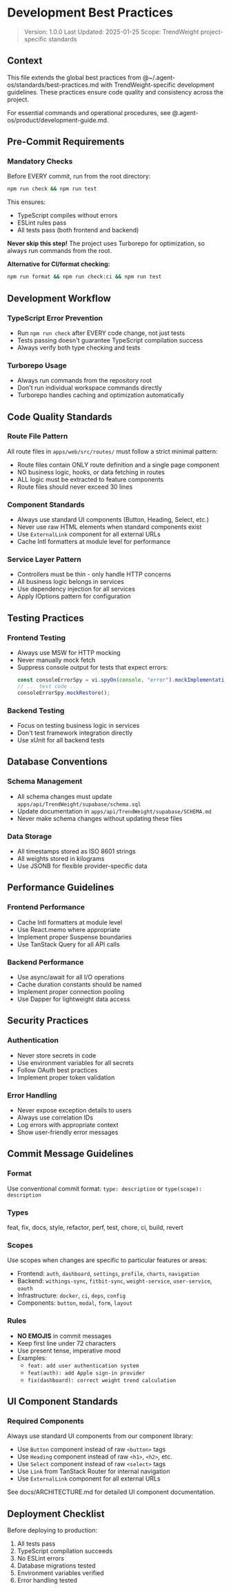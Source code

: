 # Development Best Practices

> Version: 1.0.0
> Last Updated: 2025-01-25
> Scope: TrendWeight project-specific standards

## Context

This file extends the global best practices from @~/.agent-os/standards/best-practices.md with TrendWeight-specific development guidelines. These practices ensure code quality and consistency across the project.

For essential commands and operational procedures, see @.agent-os/product/development-guide.md.

## Pre-Commit Requirements

### Mandatory Checks
Before EVERY commit, run from the root directory:
```bash
npm run check && npm run test
```

This ensures:
- TypeScript compiles without errors
- ESLint rules pass
- All tests pass (both frontend and backend)

**Never skip this step!** The project uses Turborepo for optimization, so always run commands from the root.

**Alternative for CI/format checking:**
```bash
npm run format && npm run check:ci && npm run test
```

## Development Workflow

### TypeScript Error Prevention
- Run `npm run check` after EVERY code change, not just tests
- Tests passing doesn't guarantee TypeScript compilation success
- Always verify both type checking and tests

### Turborepo Usage
- Always run commands from the repository root
- Don't run individual workspace commands directly
- Turborepo handles caching and optimization automatically

## Code Quality Standards

### Route File Pattern
All route files in `apps/web/src/routes/` must follow a strict minimal pattern:
- Route files contain ONLY route definition and a single page component
- NO business logic, hooks, or data fetching in routes
- ALL logic must be extracted to feature components
- Route files should never exceed 30 lines

### Component Standards
- Always use standard UI components (Button, Heading, Select, etc.)
- Never use raw HTML elements when standard components exist
- Use `ExternalLink` component for all external URLs
- Cache Intl formatters at module level for performance

### Service Layer Pattern
- Controllers must be thin - only handle HTTP concerns
- All business logic belongs in services
- Use dependency injection for all services
- Apply IOptions<T> pattern for configuration

## Testing Practices

### Frontend Testing
- Always use MSW for HTTP mocking
- Never manually mock fetch
- Suppress console output for tests that expect errors:
  ```typescript
  const consoleErrorSpy = vi.spyOn(console, "error").mockImplementation(() => {});
  // ... test code ...
  consoleErrorSpy.mockRestore();
  ```

### Backend Testing
- Focus on testing business logic in services
- Don't test framework integration directly
- Use xUnit for all backend tests

## Database Conventions

### Schema Management
- All schema changes must update `apps/api/TrendWeight/supabase/schema.sql`
- Update documentation in `apps/api/TrendWeight/supabase/SCHEMA.md`
- Never make schema changes without updating these files

### Data Storage
- All timestamps stored as ISO 8601 strings
- All weights stored in kilograms
- Use JSONB for flexible provider-specific data

## Performance Guidelines

### Frontend Performance
- Cache Intl formatters at module level
- Use React.memo where appropriate
- Implement proper Suspense boundaries
- Use TanStack Query for all API calls

### Backend Performance
- Use async/await for all I/O operations
- Cache duration constants should be named
- Implement proper connection pooling
- Use Dapper for lightweight data access

## Security Practices

### Authentication
- Never store secrets in code
- Use environment variables for all secrets
- Follow OAuth best practices
- Implement proper token validation

### Error Handling
- Never expose exception details to users
- Always use correlation IDs
- Log errors with appropriate context
- Show user-friendly error messages

## Commit Message Guidelines

### Format
Use conventional commit format: `type: description` or `type(scope): description`

### Types
feat, fix, docs, style, refactor, perf, test, chore, ci, build, revert

### Scopes
Use scopes when changes are specific to particular features or areas:
- Frontend: `auth`, `dashboard`, `settings`, `profile`, `charts`, `navigation`
- Backend: `withings-sync`, `fitbit-sync`, `weight-service`, `user-service`, `oauth`
- Infrastructure: `docker`, `ci`, `deps`, `config`
- Components: `button`, `modal`, `form`, `layout`

### Rules
- **NO EMOJIS** in commit messages
- Keep first line under 72 characters
- Use present tense, imperative mood
- Examples:
  - `feat: add user authentication system`
  - `feat(auth): add Apple sign-in provider`
  - `fix(dashboard): correct weight trend calculation`

## UI Component Standards

### Required Components
Always use standard UI components from our component library:
- Use `Button` component instead of raw `<button>` tags
- Use `Heading` component instead of raw `<h1>`, `<h2>`, etc.
- Use `Select` component instead of raw `<select>` tags
- Use `Link` from TanStack Router for internal navigation
- Use `ExternalLink` component for all external URLs

See docs/ARCHITECTURE.md for detailed UI component documentation.

## Deployment Checklist

Before deploying to production:
1. All tests pass
2. TypeScript compilation succeeds
3. No ESLint errors
4. Database migrations tested
5. Environment variables verified
6. Error handling tested